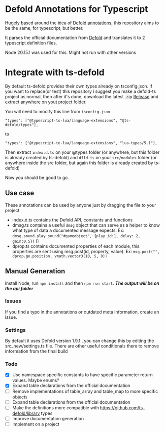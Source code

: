 # Defold Annotations for Typescript

Hugely based around the idea of [Defold annotations](https://github.com/astrochili/defold-annotations/), this repository aims to be the same, for typescript, but better.

It parses the official documentation from [Defold](https://defold.com) and translates it to 2 typescript definition files.

Node 20.15.1 was used for this. Might not run with other versions

# Integrate with ts-defold

By default ts-defold provides their own types already on tsconfig.json. If you want to replace(or test) this repository i suggest you make a defold-ts project as normal, then after it's done, download the latest .zip [Release](https://github.com/elMuso/defold-annotations-typescript/releases) and extract anywhere on yout project folder.

You will need to modify this line from `tsconfig.json`

`"types": ["@typescript-to-lua/language-extensions", "@ts-defold/types"],`

to

`"types": ["@typescript-to-lua/language-extensions", "lua-types/5.1"],`

Then extract `index.d.ts` on your @types folder (or anywhere, but this folder is already created by ts-defold) and `dfld.ts` on your `src/modules` folder (or anywhere inside the src folder, but again this folder is already created by ts-defold) 

Now you should be good to go.

## Use case

These annotations can be used by anyone just by dragging the file to your project

-   index.d.ts contains the Defold API, constants and functions
-   dmsg.ts contains a useful `dmsg` object that can serve as a helper to know what type of data a documented message expects. Ex: `dmsg.sound.play_sound("#gameobject", {play_id:1, delay: 2, gain:0.5})` ()
-   dprop.ts contains documented properties of each module, this properties are sent using msg.post(id, property, value). Ex: `msg.post("", dprop.go.position, vmath.vector3(10, 5, 0))`

## Manual Generation

Install Node, run `npm install` and then `npm run start`. **_The output will be on the api folder_**

### Issues

If you find a typo in the annotations or outdated meta information, create an issue.

### Settings

By default it uses Defold version 1.9.1 , you can change this by editing the src_new/settings.ts file. There are other useful conditionals there to remove information from the final build

### Todo

-   [x] Use namespace specific constants to have specific parameter return values. Maybe enums?
-   [x] Expand table declarations from the official documentation
-   [ ] Remove implementations of table_array and table_map to more specific objects
-   [ ] Expand table declarations from the official documentation
-   [ ] Make the definitions more compatible with https://github.com/ts-defold/library types
-   [ ] Improve documentation generation
-   [ ] Implement on a project
